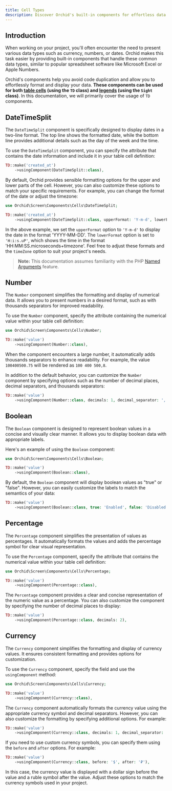 ```yaml
---
title: Cell Types
description: Discover Orchid's built-in components for effortless data representation. Learn how to format dates with DateTimeSplit, display numbers with Number, represent boolean values with Boolean, and showcase percentage values with Percentage components. Enhance your project's visual appeal and user experience with these powerful tools.
---
```


## Introduction

When working on your project, you'll often encounter the need to present various data types such as currency, numbers, or dates. Orchid makes this task easier by providing built-in components that handle these common data types, similar to popular spreadsheet software like Microsoft Excel or Apple Numbers.

Orchid's components help you avoid code duplication and allow you to effortlessly format and display your data. **These components can be used for both [table cells](/en/docs/table) (using the `TD` class) and [legends](/en/docs/legend) (using the `Sight` class)**. In this documentation, we will primarily cover the usage of `TD` components.

## DateTimeSplit

The `DateTimeSplit` component is specifically designed to display dates in a two-line format. The top line shows the formatted date, while the bottom line provides additional details such as the day of the week and the time.

To use the `DateTimeSplit` component, you can specify the attribute that contains the date information and include it in your table cell definition:

```php
TD::make('created_at')
    ->usingComponent(DateTimeSplit::class),
```

By default, Orchid provides sensible formatting options for the upper and lower parts of the cell. However, you can also customize these options to match your specific requirements. For example, you can change the format of the date or adjust the timezone:

```php
use Orchid\Screen\Components\Cells\DateTimeSplit;

TD::make('created_at')
    ->usingComponent(DateTimeSplit::class, upperFormat: 'Y-m-d', lowerFormat: 'H:i:s.uP', timeZone: 'Europe/Madrid'),
```

In the above example, we set the `upperFormat` option to `'Y-m-d'` to display the date in the format 'YYYY-MM-DD'. The `lowerFormat` option is set to `'H:i:s.uP'`, which shows the time in the format 'HH:MM:SS.microseconds+timezone'. Feel free to adjust these formats and the `timeZone` option to suit your project's needs.

> **Note:** This documentation assumes familiarity with the PHP [Named Arguments](https://www.php.net/manual/en/functions.arguments.php#functions.named-arguments) feature.

## Number

The `Number` component simplifies the formatting and display of numerical data. It allows you to present numbers in a desired format, such as with thousands separators for improved readability.

To use the `Number` component, specify the attribute containing the numerical value within your table cell definition:

```php
use Orchid\Screen\Components\Cells\Number;

TD::make('value')
    ->usingComponent(Number::class),
```

When the component encounters a large number, it automatically adds thousands separators to enhance readability. For example, the value `100400500.75` will be rendered as `100 400 500,8`.

In addition to the default behavior, you can customize the `Number` component by specifying options such as the number of decimal places, decimal separators, and thousands separators:

```php
TD::make('value')
    ->usingComponent(Number::class, decimals: 1, decimal_separator: ',', thousands_separator: ' '),
```

## Boolean

The `Boolean` component is designed to represent boolean values in a concise and visually clear manner. It allows you to display boolean data with appropriate labels.

Here's an example of using the `Boolean` component:

```php
use Orchid\Screen\Components\Cells\Boolean;

TD::make('value')
    ->usingComponent(Boolean::class),
```

By default, the `Boolean` component will display boolean values as "true" or "false". However, you can easily customize the labels to match the semantics of your data:

```php
TD::make('value')
    ->usingComponent(Boolean::class, true: 'Enabled', false: 'Disabled'),
```

## Percentage

The `Percentage` component simplifies the presentation of values as percentages. It automatically formats the values and adds the percentage symbol for clear visual representation.

To use the `Percentage` component, specify the attribute that contains the numerical value within your table cell definition:

```php
use Orchid\Screen\Components\Cells\Percentage;

TD::make('value')
    ->usingComponent(Percentage::class),
```

The `Percentage` component provides a clear and concise representation of the numeric value as a percentage. You can also customize the component by specifying the number of decimal places to display:

```php
TD::make('value')
    ->usingComponent(Percentage::class, decimals: 2),
```

## Currency

The `Currency` component simplifies the formatting and display of currency values. It ensures consistent formatting and provides options for customization.

To use the `Currency` component, specify the field and use the `usingComponent` method:

```php
use Orchid\Screen\Components\Cells\Currency;

TD::make('value')
    ->usingComponent(Currency::class),
```

The `Currency` component automatically formats the currency value using the appropriate currency symbol and decimal separators. However, you can also customize the formatting by specifying additional options. For example:

```php
TD::make('value')
    ->usingComponent(Currency::class, decimals: 1, decimal_separator: ',', thousands_separator: ' '),
```

If you need to use custom currency symbols, you can specify them using the `before` and `after` options. For example:

```php
TD::make('value')
    ->usingComponent(Currency::class, before: '$', after: '₽'),
```

In this case, the currency value is displayed with a dollar sign before the value and a ruble symbol after the value. Adjust these options to match the currency symbols used in your project.
